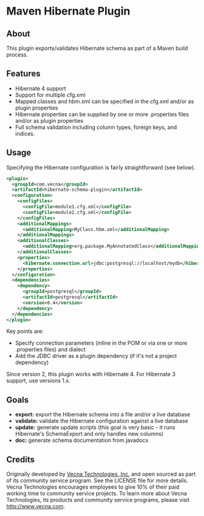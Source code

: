 Maven Hibernate Plugin
======================

About
-----

This plugin exports/validates Hibernate schema as part of a Maven build process.

Features
--------

* Hibernate 4 support
* Support for multiple cfg.xml
* Mapped classes and hbm.xml can be specified in the cfg.xml and/or as plugin properties
* Hibernate properties can be supplied by one or more .properties files and/or as plugin properties
* Full schema validation including column types, foreign keys, and indices.

Usage
-----

Specifying the Hibernate configuration is fairly straightforward (see below). 

```xml
<plugin>
  <groupId>com.vecna</groupId>
  <artifactId>hibernate-schema-plugin</artifactId>
  <configuration>
    <configFiles>
      <configFile>module1.cfg.xml</configFile>
      <configFile>module2.cfg.xml</configFile>
    </configFiles>
    <additionalMappings>
      <additionalMapping>MyClass.hbm.xml</additionalMapping>
    </additionalMappings>
    <additionalClasses>
      <additionalMapping>org.package.MyAnnotatedClass</additionalMapping>
    </additionalClasses>
    <properties>
      <hibernate.connection.url>jdbc:postgresql://localhost/mydb</hibernate.connection.url>
    </properties>
  </configuration>
  <dependencies>
    <dependency>
      <groupId>postgresql</groupId>
      <artifactId>postgresql</artifactId>
      <version>8.4</version>
    </dependency>
  </dependencies>
</plugin>
```

Key points are:
* Specify connection parameters (inline in the POM or via one or more .properties files) and dialect
* Add the JDBC driver as a plugin dependency (if it's not a project dependency)

Since version 2, this plugin works with Hibernate 4. For Hibernate 3 support, use versions 1.x.

Goals
-----

* __export:__ export the Hibernate schema into a file and/or a live database
* __validate:__ validate the Hibernate configuration against a live database
* __update:__ generate update scripts (this goal is very basic - it runs Hibernate's SchemaExport and only handles new columns)
* __doc:__ generate schema documentation from javadocs


Credits
-------

Originally developed by [Vecna Technologies, Inc.](http://http://www.vecna.com/) and open sourced as part of its community service program. See the LICENSE file for more details.
Vecna Technologies encourages employees to give 10% of their paid working time to community service projects. 
To learn more about Vecna Technologies, its products and community service programs, please visit http://www.vecna.com.
